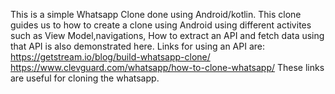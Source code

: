 This is a simple Whatsapp Clone done using Android/kotlin.
This clone guides us to how to create a clone using Android using different activites such as View Model,navigations,
How to extract an API and fetch data using that API is also demonstrated here.
Links for using an API are:
https://getstream.io/blog/build-whatsapp-clone/
https://www.clevguard.com/whatsapp/how-to-clone-whatsapp/
These links are useful for cloning the whatsapp.
